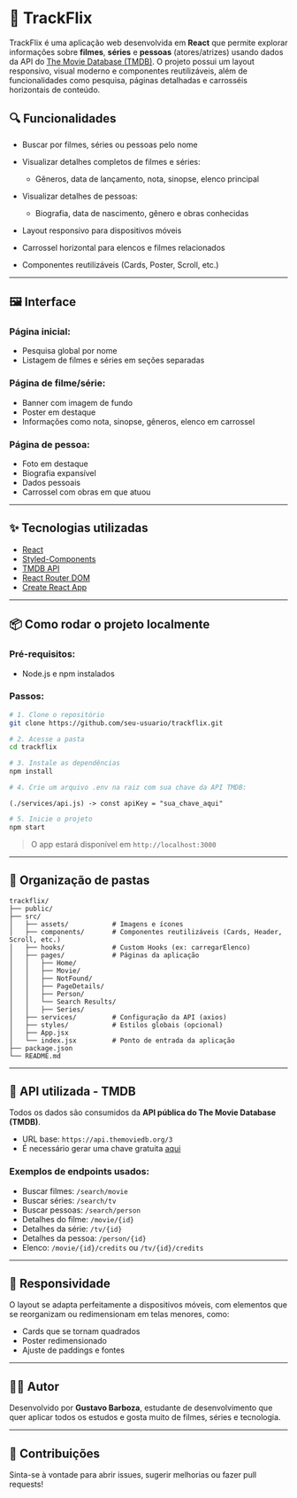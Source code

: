 # 🍿 TrackFlix

TrackFlix é uma aplicação web desenvolvida em **React** que permite explorar informações sobre **filmes**, **séries** e **pessoas** (atores/atrizes) usando dados da API do [The Movie Database (TMDB)](https://www.themoviedb.org/). O projeto possui um layout responsivo, visual moderno e componentes reutilizáveis, além de funcionalidades como pesquisa, páginas detalhadas e carrosséis horizontais de conteúdo.

## 🔍 Funcionalidades

* Buscar por filmes, séries ou pessoas pelo nome
* Visualizar detalhes completos de filmes e séries:

  * Gêneros, data de lançamento, nota, sinopse, elenco principal
* Visualizar detalhes de pessoas:

  * Biografia, data de nascimento, gênero e obras conhecidas
* Layout responsivo para dispositivos móveis
* Carrossel horizontal para elencos e filmes relacionados
* Componentes reutilizáveis (Cards, Poster, Scroll, etc.)

---

## 🖼️ Interface

### Página inicial:

* Pesquisa global por nome
* Listagem de filmes e séries em seções separadas

### Página de filme/série:

* Banner com imagem de fundo
* Poster em destaque
* Informações como nota, sinopse, gêneros, elenco em carrossel

### Página de pessoa:

* Foto em destaque
* Biografia expansível
* Dados pessoais
* Carrossel com obras em que atuou

---

## ✨ Tecnologias utilizadas

* [React](https://reactjs.org/)
* [Styled-Components](https://styled-components.com/)
* [TMDB API](https://developer.themoviedb.org/)
* [React Router DOM](https://reactrouter.com/en/main)
* [Create React App](https://create-react-app.dev/)

---

## 📦 Como rodar o projeto localmente

### Pré-requisitos:

* Node.js e npm instalados

### Passos:

```bash
# 1. Clone o repositório
git clone https://github.com/seu-usuario/trackflix.git

# 2. Acesse a pasta
cd trackflix

# 3. Instale as dependências
npm install

# 4. Crie um arquivo .env na raiz com sua chave da API TMDB:
```

```
(./services/api.js) -> const apiKey = "sua_chave_aqui"
```

```bash
# 5. Inicie o projeto
npm start
```

> O app estará disponível em `http://localhost:3000`

---

## 🧠 Organização de pastas

```
trackflix/
├── public/
├── src/
│   ├── assets/           # Imagens e ícones
│   ├── components/       # Componentes reutilizáveis (Cards, Header, Scroll, etc.)
│   ├── hooks/            # Custom Hooks (ex: carregarElenco)
│   ├── pages/            # Páginas da aplicação
│   │   ├── Home/
│   │   ├── Movie/
│   │   ├── NotFound/
│   │   ├── PageDetails/
│   │   ├── Person/
│   │   └── Search Results/
│   │   ├── Series/
│   ├── services/         # Configuração da API (axios)
│   ├── styles/           # Estilos globais (opcional)
│   ├── App.jsx
│   └── index.jsx         # Ponto de entrada da aplicação
├── package.json
└── README.md
```

---

## 🧪 API utilizada - TMDB

Todos os dados são consumidos da **API pública do The Movie Database (TMDB)**.

* URL base: `https://api.themoviedb.org/3`
* É necessário gerar uma chave gratuita [aqui](https://www.themoviedb.org/settings/api)

### Exemplos de endpoints usados:

* Buscar filmes: `/search/movie`
* Buscar séries: `/search/tv`
* Buscar pessoas: `/search/person`
* Detalhes do filme: `/movie/{id}`
* Detalhes da série: `/tv/{id}`
* Detalhes da pessoa: `/person/{id}`
* Elenco: `/movie/{id}/credits` ou `/tv/{id}/credits`

---

## 📱 Responsividade

O layout se adapta perfeitamente a dispositivos móveis, com elementos que se reorganizam ou redimensionam em telas menores, como:

* Cards que se tornam quadrados
* Poster redimensionado
* Ajuste de paddings e fontes

---

## 🧑‍💻 Autor

Desenvolvido por **Gustavo Barboza**, estudante de desenvolvimento que quer aplicar todos os estudos e gosta muito de filmes, séries e tecnologia.

---

## 🌟 Contribuições

Sinta-se à vontade para abrir issues, sugerir melhorias ou fazer pull requests!
